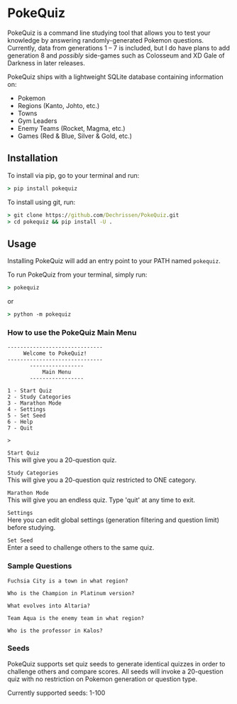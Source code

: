 # PokeQuiz

PokeQuiz is a command line studying tool that allows you to test your knowledge by answering randomly-generated Pokemon questions. Currently, data from generations 1 – 7 is included, but I do have plans to add generation 8 and *possibly* side-games such as Colosseum and XD Gale of Darkness in later releases.  
  
PokeQuiz ships with a lightweight SQLite database containing information on:
- Pokemon
- Regions (Kanto, Johto, etc.)
- Towns
- Gym Leaders
- Enemy Teams (Rocket, Magma, etc.)
- Games (Red & Blue, Silver & Gold, etc.)



## Installation
To install via pip, go to your terminal and run:
```cmd
> pip install pokequiz
```

To install using git, run:
```cmd
> git clone https://github.com/Dechrissen/PokeQuiz.git
> cd pokequiz && pip install -U .
```

## Usage
Installing PokeQuiz will add an entry point to your PATH named `pokequiz`.  
  
To run PokeQuiz from your terminal, simply run:
```cmd
> pokequiz
```
or
```cmd
> python -m pokequiz
```

### How to use the PokeQuiz Main Menu
```
------------------------------
     Welcome to PokeQuiz!
------------------------------
       -----------------
           Main Menu
       -----------------

1 - Start Quiz
2 - Study Categories
3 - Marathon Mode
4 - Settings
5 - Set Seed
6 - Help
7 - Quit

>
```

`Start Quiz`  
This will give you a 20-question quiz.

`Study Categories`  
This will give you a 20-question quiz restricted to ONE category.

`Marathon Mode`  
This will give you an endless quiz. Type 'quit' at any time to exit.

`Settings`  
Here you can edit global settings (generation filtering and question limit) before studying.  

`Set Seed`  
Enter a seed to challenge others to the same quiz.


### Sample Questions
```
Fuchsia City is a town in what region?
```
```
Who is the Champion in Platinum version?
```
```
What evolves into Altaria?
```
```
Team Aqua is the enemy team in what region?
```
```
Who is the professor in Kalos?
```

### Seeds
PokeQuiz supports set quiz seeds to generate identical quizzes in order to challenge others and compare scores. All seeds will invoke a 20-question quiz with no restriction on Pokemon generation or question type.  
  
Currently supported seeds: 1-100
